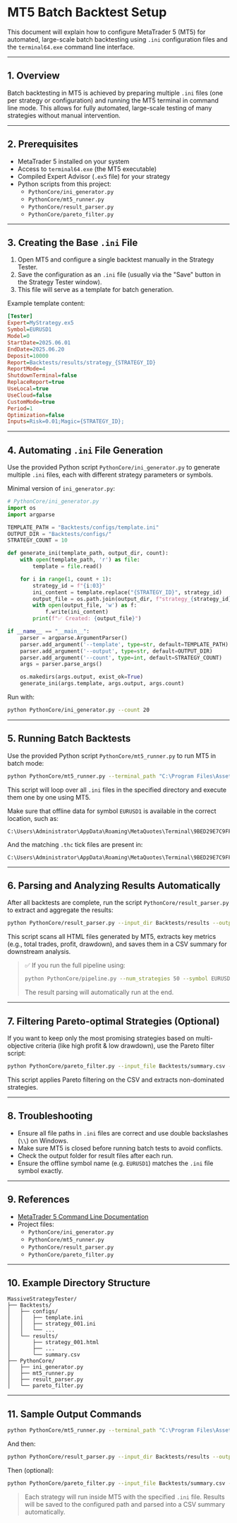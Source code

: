 # MT5 Batch Backtest Setup

This document will explain how to configure MetaTrader 5 (MT5) for automated, large-scale batch backtesting using `.ini` configuration files and the `terminal64.exe` command line interface.

---

## 1. Overview

Batch backtesting in MT5 is achieved by preparing multiple `.ini` files (one per strategy or configuration) and running the MT5 terminal in command line mode. This allows for fully automated, large-scale testing of many strategies without manual intervention.

---

## 2. Prerequisites
- MetaTrader 5 installed on your system
- Access to `terminal64.exe` (the MT5 executable)
- Compiled Expert Advisor (`.ex5` file) for your strategy
- Python scripts from this project:
  - `PythonCore/ini_generator.py`
  - `PythonCore/mt5_runner.py`
  - `PythonCore/result_parser.py`
  - `PythonCore/pareto_filter.py`

---

## 3. Creating the Base `.ini` File

1. Open MT5 and configure a single backtest manually in the Strategy Tester.
2. Save the configuration as an `.ini` file (usually via the "Save" button in the Strategy Tester window).
3. This file will serve as a template for batch generation.

Example template content:

```ini
[Tester]
Expert=MyStrategy.ex5
Symbol=EURUSD1
Model=0
StartDate=2025.06.01
EndDate=2025.06.20
Deposit=10000
Report=Backtests/results/strategy_{STRATEGY_ID}
ReportMode=4
ShutdownTerminal=false
ReplaceReport=true
UseLocal=true
UseCloud=false
CustomMode=true
Period=1
Optimization=false
Inputs=Risk=0.01;Magic={STRATEGY_ID};
```

---

## 4. Automating `.ini` File Generation

Use the provided Python script `PythonCore/ini_generator.py` to generate multiple `.ini` files, each with different strategy parameters or symbols.

Minimal version of `ini_generator.py`:

```python
# PythonCore/ini_generator.py
import os
import argparse

TEMPLATE_PATH = "Backtests/configs/template.ini"
OUTPUT_DIR = "Backtests/configs/"
STRATEGY_COUNT = 10

def generate_ini(template_path, output_dir, count):
    with open(template_path, 'r') as file:
        template = file.read()

    for i in range(1, count + 1):
        strategy_id = f"{i:03}"
        ini_content = template.replace("{STRATEGY_ID}", strategy_id)
        output_file = os.path.join(output_dir, f"strategy_{strategy_id}.ini")
        with open(output_file, 'w') as f:
            f.write(ini_content)
        print(f"✅ Created: {output_file}")

if __name__ == "__main__":
    parser = argparse.ArgumentParser()
    parser.add_argument('--template', type=str, default=TEMPLATE_PATH)
    parser.add_argument('--output', type=str, default=OUTPUT_DIR)
    parser.add_argument('--count', type=int, default=STRATEGY_COUNT)
    args = parser.parse_args()

    os.makedirs(args.output, exist_ok=True)
    generate_ini(args.template, args.output, args.count)
```

Run with:
```bash
python PythonCore/ini_generator.py --count 20
```

---

## 5. Running Batch Backtests

Use the provided Python script `PythonCore/mt5_runner.py` to run MT5 in batch mode:

```bash
python PythonCore/mt5_runner.py --terminal_path "C:\Program Files\Assets Global MetaTrader 5 Terminal\terminal64.exe" --config_dir "Backtests/configs"
```

This script will loop over all `.ini` files in the specified directory and execute them one by one using MT5.

Make sure that offline data for symbol `EURUSD1` is available in the correct location, such as:
```
C:\Users\Administrator\AppData\Roaming\MetaQuotes\Terminal\9BED29E7C9FF09009AD0965CA30D5330\bases\Custom\history\EURUSD1\cache\M1.hc
```
And the matching `.thc` tick files are present in:
```
C:\Users\Administrator\AppData\Roaming\MetaQuotes\Terminal\9BED29E7C9FF09009AD0965CA30D5330\bases\Custom\ticks\EURUSD1
```

---

## 6. Parsing and Analyzing Results Automatically

After all backtests are complete, run the script `PythonCore/result_parser.py` to extract and aggregate the results:

```bash
python PythonCore/result_parser.py --input_dir Backtests/results --output_file Backtests/summary.csv
```

This script scans all HTML files generated by MT5, extracts key metrics (e.g., total trades, profit, drawdown), and saves them in a CSV summary for downstream analysis.

> ✅ If you run the full pipeline using:
> ```bash
> python PythonCore/pipeline.py --num_strategies 50 --symbol EURUSD --data Data/prepared_m1.csv
> ```
> The result parsing will automatically run at the end.

---

## 7. Filtering Pareto-optimal Strategies (Optional)

If you want to keep only the most promising strategies based on multi-objective criteria (like high profit & low drawdown), use the Pareto filter script:

```bash
python PythonCore/pareto_filter.py --input_file Backtests/summary.csv --output_file Backtests/filtered_strategies.csv
```

This script applies Pareto filtering on the CSV and extracts non-dominated strategies.

---

## 8. Troubleshooting
- Ensure all file paths in `.ini` files are correct and use double backslashes (`\\`) on Windows.
- Make sure MT5 is closed before running batch tests to avoid conflicts.
- Check the output folder for result files after each run.
- Ensure the offline symbol name (e.g. `EURUSD1`) matches the `.ini` file symbol exactly.

---

## 9. References
- [MetaTrader 5 Command Line Documentation](https://www.metatrader5.com/en/terminal/help/start_advanced/command_line)
- Project files:
  - `PythonCore/ini_generator.py`
  - `PythonCore/mt5_runner.py`
  - `PythonCore/result_parser.py`
  - `PythonCore/pareto_filter.py`

---

## 10. Example Directory Structure

```
MassiveStrategyTester/
├── Backtests/
│   ├── configs/
│   │   ├── template.ini
│   │   ├── strategy_001.ini
│   │   └── ...
│   └── results/
│       ├── strategy_001.html
│       ├── ...
│       └── summary.csv
├── PythonCore/
│   ├── ini_generator.py
│   ├── mt5_runner.py
│   ├── result_parser.py
│   └── pareto_filter.py
```

---

## 11. Sample Output Commands

```bash
python PythonCore/mt5_runner.py --terminal_path "C:\Program Files\Assets Global MetaTrader 5 Terminal\terminal64.exe" --config_dir "Backtests/configs"
```

And then:

```bash
python PythonCore/result_parser.py --input_dir Backtests/results --output_file Backtests/summary.csv
```

Then (optional):

```bash
python PythonCore/pareto_filter.py --input_file Backtests/summary.csv --output_file Backtests/filtered_strategies.csv
```

> Each strategy will run inside MT5 with the specified `.ini` file. Results will be saved to the configured path and parsed into a CSV summary automatically.
